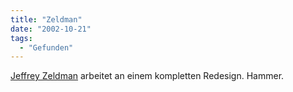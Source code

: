 ```yaml
---
title: "Zeldman"
date: "2002-10-21"
tags:
  - "Gefunden"
---
```


[Jeffrey Zeldman](https://web.archive.org/web/20040904174811/http://www.zeldman.com/daily/1002c.html#red "Jeffrey Zeldman Presents: The Daily Report") arbeitet an einem kompletten Redesign. Hammer.
